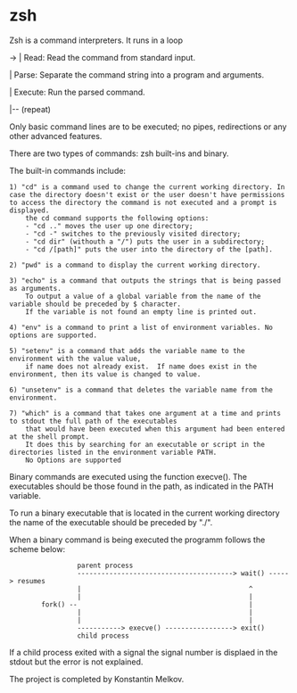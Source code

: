 # zsh

Zsh is a command interpreters. It runs in a loop

-> 
|  Read: Read the command from standard input.

|  Parse: Separate the command string into a program and arguments.

|  Execute: Run the parsed command.

|-- (repeat)

Only basic command lines are to be executed; no pipes, redirections or any other advanced features.

There are two types of commands: zsh built-ins and binary.

The built-in commands include:

    1) "cd" is a command used to change the current working directory. In case the directory doesn't exist or the user doesn't have permissions to access the directory the command is not executed and a prompt is displayed.
        the cd command supports the following options:
        - "cd .." moves the user up one directory;
        - "cd -" switches to the previously visited directory;
        - "cd dir" (withouth a "/") puts the user in a subdirectory;
        - "cd /[path]" puts the user into the directory of the [path].
    
    2) "pwd" is a command to display the current working directory.

    3) "echo" is a command that outputs the strings that is being passed as arguments.
        To output a value of a global variable from the name of the variable should be preceded by $ character.
        If the variable is not found an empty line is printed out.

    4) "env" is a command to print a list of environment variables. No options are supported.

    5) "setenv" is a command that adds the variable name to the environment with the value value,
        if name does not already exist.  If name does exist in the environment, then its value is changed to value.

    6) "unsetenv" is a command that deletes the variable name from the environment.

    7) "which" is a command that takes one argument at a time and prints to stdout the full path of the executables
        that would have been executed when this argument had been entered at the shell prompt.
        It does this by searching for an executable or script in the directories listed in the environment variable PATH.
        No Options are supported

Binary commands are executed using the function execve().
The executables should be those found in the path, as indicated in the PATH variable.

To run a binary executable that is located in the current working directory the name of the executable should be preceded by "./".

When a binary command is being executed the programm follows the scheme below:

                     parent process
                     ---------------------------------------> wait() -----> resumes
                     |                                          ^
                     |                                          |
            fork() --                                           |
                     |                                          |
                     |                                          |
                     -----------> execve() -----------------> exit()
                     child process
                     

If a child process exited with a signal the signal number is displaed in the stdout but the error is not explained.


The project is completed by Konstantin Melkov.
